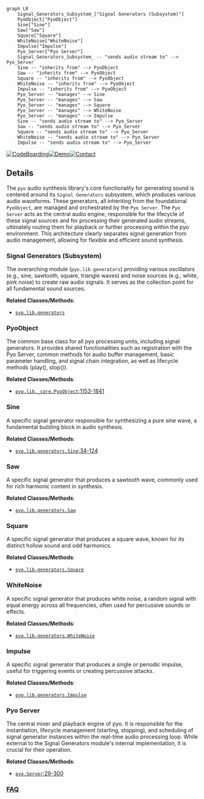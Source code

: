 ```mermaid
graph LR
    Signal_Generators_Subsystem_["Signal Generators (Subsystem)"]
    PyoObject["PyoObject"]
    Sine["Sine"]
    Saw["Saw"]
    Square["Square"]
    WhiteNoise["WhiteNoise"]
    Impulse["Impulse"]
    Pyo_Server["Pyo Server"]
    Signal_Generators_Subsystem_ -- "sends audio stream to" --> Pyo_Server
    Sine -- "inherits from" --> PyoObject
    Saw -- "inherits from" --> PyoObject
    Square -- "inherits from" --> PyoObject
    WhiteNoise -- "inherits from" --> PyoObject
    Impulse -- "inherits from" --> PyoObject
    Pyo_Server -- "manages" --> Sine
    Pyo_Server -- "manages" --> Saw
    Pyo_Server -- "manages" --> Square
    Pyo_Server -- "manages" --> WhiteNoise
    Pyo_Server -- "manages" --> Impulse
    Sine -- "sends audio stream to" --> Pyo_Server
    Saw -- "sends audio stream to" --> Pyo_Server
    Square -- "sends audio stream to" --> Pyo_Server
    WhiteNoise -- "sends audio stream to" --> Pyo_Server
    Impulse -- "sends audio stream to" --> Pyo_Server
```

[![CodeBoarding](https://img.shields.io/badge/Generated%20by-CodeBoarding-9cf?style=flat-square)](https://github.com/CodeBoarding/GeneratedOnBoardings)[![Demo](https://img.shields.io/badge/Try%20our-Demo-blue?style=flat-square)](https://www.codeboarding.org/demo)[![Contact](https://img.shields.io/badge/Contact%20us%20-%20contact@codeboarding.org-lightgrey?style=flat-square)](mailto:contact@codeboarding.org)

## Details

The `pyo` audio synthesis library's core functionality for generating sound is centered around its `Signal Generators` subsystem, which produces various audio waveforms. These generators, all inheriting from the foundational `PyoObject`, are managed and orchestrated by the `Pyo Server`. The `Pyo Server` acts as the central audio engine, responsible for the lifecycle of these signal sources and for processing their generated audio streams, ultimately routing them for playback or further processing within the pyo environment. This architecture clearly separates signal generation from audio management, allowing for flexible and efficient sound synthesis.

### Signal Generators (Subsystem)
The overarching module (`pyo.lib.generators`) providing various oscillators (e.g., sine, sawtooth, square, triangle waves) and noise sources (e.g., white, pink noise) to create raw audio signals. It serves as the collection point for all fundamental sound sources.


**Related Classes/Methods**:

- <a href="https://github.com/belangeo/pyo/blob/master/pyo/lib/generators.py" target="_blank" rel="noopener noreferrer">`pyo.lib.generators`</a>


### PyoObject
The common base class for all pyo processing units, including signal generators. It provides shared functionalities such as registration with the Pyo Server, common methods for audio buffer management, basic parameter handling, and signal chain integration, as well as lifecycle methods (play(), stop()).


**Related Classes/Methods**:

- <a href="https://github.com/belangeo/pyo/blob/master/pyo/lib/_core.py#L1153-L1841" target="_blank" rel="noopener noreferrer">`pyo.lib._core.PyoObject`:1153-1841</a>


### Sine
A specific signal generator responsible for synthesizing a pure sine wave, a fundamental building block in audio synthesis.


**Related Classes/Methods**:

- <a href="https://github.com/belangeo/pyo/blob/master/pyo/lib/generators.py#L34-L124" target="_blank" rel="noopener noreferrer">`pyo.lib.generators.Sine`:34-124</a>


### Saw
A specific signal generator that produces a sawtooth wave, commonly used for rich harmonic content in synthesis.


**Related Classes/Methods**:

- <a href="https://github.com/belangeo/pyo/blob/master/pyo/lib/generators.py" target="_blank" rel="noopener noreferrer">`pyo.lib.generators.Saw`</a>


### Square
A specific signal generator that produces a square wave, known for its distinct hollow sound and odd harmonics.


**Related Classes/Methods**:

- <a href="https://github.com/belangeo/pyo/blob/master/pyo/lib/generators.py" target="_blank" rel="noopener noreferrer">`pyo.lib.generators.Square`</a>


### WhiteNoise
A specific signal generator that produces white noise, a random signal with equal energy across all frequencies, often used for percussive sounds or effects.


**Related Classes/Methods**:

- <a href="https://github.com/belangeo/pyo/blob/master/pyo/lib/generators.py" target="_blank" rel="noopener noreferrer">`pyo.lib.generators.WhiteNoise`</a>


### Impulse
A specific signal generator that produces a single or periodic impulse, useful for triggering events or creating percussive attacks.


**Related Classes/Methods**:

- <a href="https://github.com/belangeo/pyo/blob/master/pyo/lib/generators.py" target="_blank" rel="noopener noreferrer">`pyo.lib.generators.Impulse`</a>


### Pyo Server
The central mixer and playback engine of pyo. It is responsible for the instantiation, lifecycle management (starting, stopping), and scheduling of signal generator instances within the real-time audio processing loop. While external to the Signal Generators module's internal implementation, it is crucial for their operation.


**Related Classes/Methods**:

- <a href="https://github.com/belangeo/pyo/blob/master/pyo/lib/server.py#L29-L300" target="_blank" rel="noopener noreferrer">`pyo.Server`:29-300</a>




### [FAQ](https://github.com/CodeBoarding/GeneratedOnBoardings/tree/main?tab=readme-ov-file#faq)